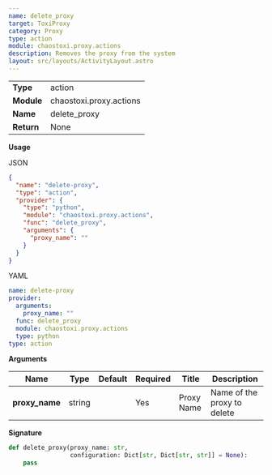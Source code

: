 ```yaml
---
name: delete_proxy
target: ToxiProxy
category: Proxy
type: action
module: chaostoxi.proxy.actions
description: Removes the proxy from the system
layout: src/layouts/ActivityLayout.astro
---
```


|            |                         |
| ---------- | ----------------------- |
| **Type**   | action                  |
| **Module** | chaostoxi.proxy.actions |
| **Name**   | delete_proxy            |
| **Return** | None                    |

**Usage**

JSON

```json
{
  "name": "delete-proxy",
  "type": "action",
  "provider": {
    "type": "python",
    "module": "chaostoxi.proxy.actions",
    "func": "delete_proxy",
    "arguments": {
      "proxy_name": ""
    }
  }
}
```

YAML

```yaml
name: delete-proxy
provider:
  arguments:
    proxy_name: ""
  func: delete_proxy
  module: chaostoxi.proxy.actions
  type: python
type: action
```

**Arguments**

| Name           | Type   | Default | Required | Title      | Description                 |
| -------------- | ------ | ------- | -------- | ---------- | --------------------------- |
| **proxy_name** | string |         | Yes      | Proxy Name | Name of the proxy to delete |

**Signature**

```python
def delete_proxy(proxy_name: str,
                 configuration: Dict[str, Dict[str, str]] = None):
    pass
```
